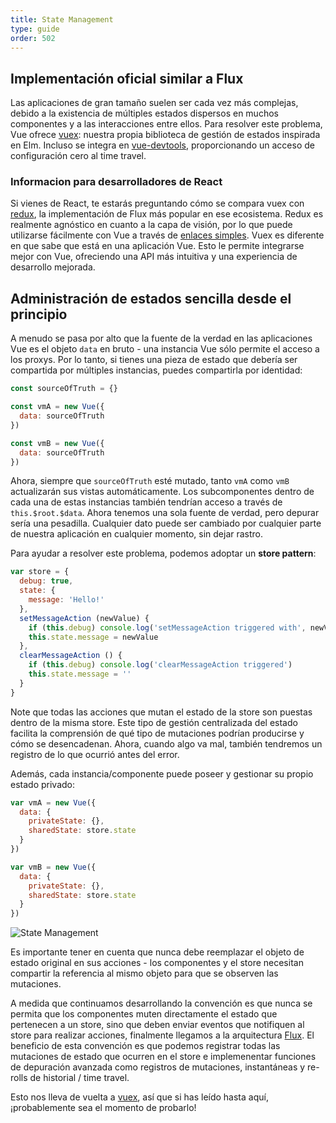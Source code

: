 ```yaml
---
title: State Management
type: guide
order: 502
---
```


## Implementación oficial similar a Flux

Las aplicaciones de gran tamaño suelen ser cada vez más complejas, debido a la existencia de múltiples estados dispersos en muchos componentes y a las interacciones entre ellos. Para resolver este problema, Vue ofrece [vuex](https://github.com/vuejs/vuex): nuestra propia biblioteca de gestión de estados inspirada en Elm. Incluso se integra en [vue-devtools](https://github.com/vuejs/vue-devtools), proporcionando un acceso de configuración cero al time travel.

### Informacion para desarrolladores de React

Si vienes de React, te estarás preguntando cómo se compara vuex con [redux](https://github.com/reactjs/redux), la implementación de Flux más popular en ese ecosistema. Redux es realmente agnóstico en cuanto a la capa de visión, por lo que puede utilizarse fácilmente con Vue a través de [enlaces simples](https://github.com/egoist/revue). Vuex es diferente en que sabe que está en una aplicación Vue. Esto le permite integrarse mejor con Vue, ofreciendo una API más intuitiva y una experiencia de desarrollo mejorada.

## Administración de estados sencilla desde el principio

A menudo se pasa por alto que la fuente de la verdad en las aplicaciones Vue es el objeto `data` en bruto - una instancia Vue sólo permite el acceso a los proxys. Por lo tanto, si tienes una pieza de estado que debería ser compartida por múltiples instancias, puedes compartirla por identidad:

``` js
const sourceOfTruth = {}

const vmA = new Vue({
  data: sourceOfTruth
})

const vmB = new Vue({
  data: sourceOfTruth
})
```

Ahora, siempre que `sourceOfTruth` esté mutado, tanto `vmA` como `vmB` actualizarán sus vistas automáticamente. Los subcomponentes dentro de cada una de estas instancias también tendrían acceso a través de `this.$root.$data`. Ahora tenemos una sola fuente de verdad, pero depurar sería una pesadilla. Cualquier dato puede ser cambiado por cualquier parte de nuestra aplicación en cualquier momento, sin dejar rastro.

Para ayudar a resolver este problema, podemos adoptar un **store pattern**:

``` js
var store = {
  debug: true,
  state: {
    message: 'Hello!'
  },
  setMessageAction (newValue) {
    if (this.debug) console.log('setMessageAction triggered with', newValue)
    this.state.message = newValue
  },
  clearMessageAction () {
    if (this.debug) console.log('clearMessageAction triggered')
    this.state.message = ''
  }
}
```

Note que todas las acciones que mutan el estado de la store son puestas dentro de la misma store. Este tipo de gestión centralizada del estado facilita la comprensión de qué tipo de mutaciones podrían producirse y cómo se desencadenan. Ahora, cuando algo va mal, también tendremos un registro de lo que ocurrió antes del error.

Además, cada instancia/componente puede poseer y gestionar su propio estado privado:

``` js
var vmA = new Vue({
  data: {
    privateState: {},
    sharedState: store.state
  }
})

var vmB = new Vue({
  data: {
    privateState: {},
    sharedState: store.state
  }
})
```

![State Management](/images/state.png)

<p class="tip">Es importante tener en cuenta que nunca debe reemplazar el objeto de estado original en sus acciones - los componentes y el store necesitan compartir la referencia al mismo objeto para que se observen las mutaciones.</p>

A medida que continuamos desarrollando la convención es que nunca se permita que los componentes muten directamente el estado que pertenecen a un store, sino que deben enviar eventos que notifiquen al store para realizar acciones, finalmente llegamos a la arquitectura [Flux](https://facebook.github.io/flux/). El beneficio de esta convención es que podemos registrar todas las mutaciones de estado que ocurren en el store e implemenentar funciones de depuración avanzada como registros de mutaciones, instantáneas y re-rolls de historial / time travel.

Esto nos lleva de vuelta a [vuex](https://github.com/vuejs/vuex), así que si has leído hasta aquí, ¡probablemente sea el momento de probarlo!
